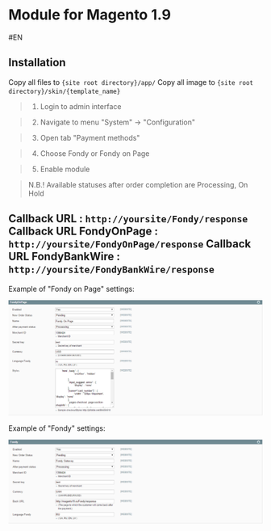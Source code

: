 Module for Magento 1.9
=====
#EN

Installation
----
Copy all files to `{site root directory}/app/`
Copy all image to `{site root directory}/skin/{template_name}`
>1. Login to admin interface

>2. Navigate to menu "System" -> "Configuration" 

>3. Open tab "Payment methods"

>4. Choose Fondy or Fondy on Page

>5. Enable module

>N.B.! Available statuses after order completion are Processing, On Hold 


Callback URL : `http://yoursite/Fondy/response`
Callback URL FondyOnPage : `http://yoursite/FondyOnPage/response`
Callback URL FondyBankWire : `http://yoursite/FondyBankWire/response`
-----

Example of "Fondy on Page" settings:

[1]: https://raw.githubusercontent.com/cloudipsp/magento/master/magentof.png
![Скриншот][1]

Example of "Fondy" settings:

[2]: https://raw.githubusercontent.com/cloudipsp/magento/master/magentor.png
![Скриншот][2]
